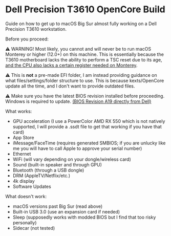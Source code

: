 # Dell Precision T3610 OpenCore Build
Guide on how to get up to macOS Big Sur almost fully working on a Dell Precision T3610 workstation. 

Before you proceed:


⚠ WARNING! Most likely, you cannot and will never be to run macOS Monterey or higher (12.0+) on this machine. This is essentially because the T3610 motherboard lacks the ability to perform a TSC reset due to its age, <a href="https://github.com/acidanthera/CpuTscSync#cputscsync">and the CPU also lacks a certain register needed on Monterey</a>.


⚠ This is **not** a pre-made EFI folder, I am instead providing guidance on what files/settings/folder structure to use. This is because kexts/OpenCore update all the time, and I don't want to provide outdated files.  

⚠ Make sure you have the latest BIOS revision installed before proceeding. Windows is required to update. <a href="https://www.dell.com/support/home/en-us/drivers/driversdetails?driverid=4d5hg">(BIOS Revision A19 directly from Dell)</a>

What works:
- GPU acceleration (I use a PowerColor AMD RX 550 which is not natively supported, I will provide a .ssdt file to get that working if you have that card)
- App Store
- iMessage/FaceTime (requires generated SMBIOS; if you are unlucky like me you will have to call Apple to approve your serial number)
- Ethernet
- WiFi (will vary depending on your dongle/wireless card)
- Sound (built-in speaker and through GPU)
- Bluetooth (through a USB dongle)
- DRM (AppleTV/Netflix/etc.)
- 4k display
- Software Updates 

What doesn't work:
- macOS versions past Big Sur (read above)
- Built-in USB 3.0 (use an expansion card if needed)
- Sleep (supposedly works with modded BIOS but I find that too risky personally) 
- Sidecar (not tested)

  
